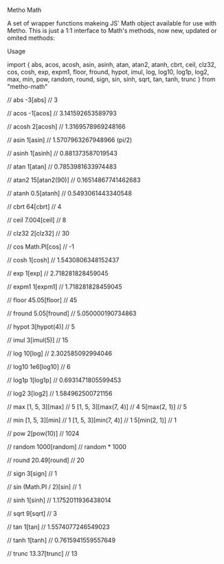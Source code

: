 Metho Math

A set of wrapper functions makeing JS' Math object available for use with
Metho. This is just a 1:1 interface to Math's methods, now new, updated
or omited methods:

Usage

import {
abs, acos, acosh, asin, asinh, atan, atan2, atanh, cbrt, ceil, clz32, cos,
cosh, exp, expm1, floor, fround, hypot, imul, log, log10, log1p, log2, max,
min, pow, random, round, sign, sin, sinh, sqrt, tan, tanh, trunc
} from "metho-math"

// abs
-3[abs] // 3

// acos
-1[acos] // 3.141592653589793

// acosh
2[acosh] // 1.3169578969248166

// asin
1[asin] // 1.5707963267948966 (pi/2)

// asinh
1[asinh] // 0.881373587019543

// atan
1[atan] // 0.7853981633974483

// atan2
15[atan2(90)] // 0.16514867741462683

// atanh
0.5[atanh] // 0.5493061443340548

// cbrt
64[cbrt] // 4

// ceil
7.004[ceil] // 8

// clz32
2[clz32] // 30

// cos
Math.PI[cos] // -1

// cosh
1[cosh] // 1.5430806348152437

// exp
1[exp] // 2.718281828459045

// expm1
1[expm1] // 1.718281828459045

// floor
45.05[floor] // 45

// fround
5.05[fround] // 5.050000190734863

// hypot
3[hypot(4)] // 5

// imul
3[imul(5)] // 15

// log
10[log] // 2.302585092994046

// log10
1e6[log10] // 6

// log1p
1[log1p] // 0.6931471805599453

// log2
3[log2] // 1.584962500721156

// max
[1, 5, 3][max] // 5
[1, 5, 3][max(7, 4)] // 4
5[max(2, 1)] // 5

// min
[1, 5, 3][min] // 1
[1, 5, 3][min(7, 4)] // 1
5[min(2, 1)] // 1

// pow
2[pow(10)] // 1024

// random
1000[random] // random \* 1000

// round
20.49[round] // 20

// sign
3[sign] // 1

// sin
(Math.PI / 2)[sin] // 1

// sinh
1[sinh] // 1.1752011936438014

// sqrt
9[sqrt] // 3

// tan
1[tan] // 1.5574077246549023

// tanh
1[tanh] // 0.7615941559557649

// trunc
13.37[trunc] // 13
